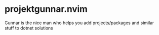 # projektgunnar.nvim
Gunnar is the nice man who helps you add projects/packages and similar stuff to dotnet solutions
